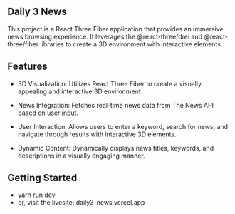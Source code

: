 ## Daily 3 News
This project is a React Three Fiber application that provides an immersive news browsing experience. It leverages the @react-three/drei and @react-three/fiber libraries to create a 3D environment with interactive elements.

## Features
- 3D Visualization: Utilizes React Three Fiber to create a visually appealing and interactive 3D environment.

- News Integration: Fetches real-time news data from The News API based on user input.

- User Interaction: Allows users to enter a keyword, search for news, and navigate through results with interactive 3D elements.

- Dynamic Content: Dynamically displays news titles, keywords, and descriptions in a visually engaging manner.

## Getting Started
- yarn run dev
- or, visit the livesite: daily3-news.vercel.app
